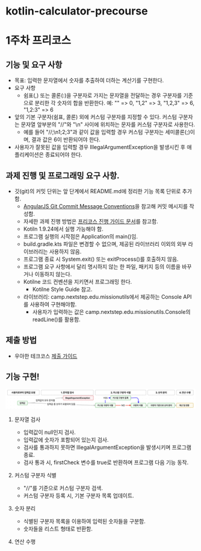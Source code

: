 # kotlin-calculator-precourse
# 1주차 프리코스
## 기능 및 요구 사항
 - 목표: 입력한 문자열에서 숫자를 추출하여 더하는 계산기를 구현한다.
 - 요구 사항
   - 쉼표(,) 또는 콜론(:)을 구분자로 가지는 문자열을 전달하는 경우 구분자를 기준으로 분리한 각 숫자의 합을 반환한다.
     예: "" => 0, "1,2" => 3, "1,2,3" => 6, "1,2:3" => 6
 - 앞의 기본 구분자(쉼표, 콜론) 외에 커스텀 구분자를 지정할 수 있다. 커스텀 구분자는 문자열 앞부분의 "//"와 "\n" 사이에 위치하는 문자를 커스텀 구분자로 사용한다.
   - 예를 들어 "//;\n1;2;3"과 같이 값을 입력할 경우 커스텀 구분자는 세미콜론(;)이며, 결과 값은 6이 반환되어야 한다.
 - 사용자가 잘못된 값을 입력할 경우 IllegalArgumentException을 발생시킨 후 애플리케이션은 종료되어야 한다.

## 과제 진행 및 프로그래밍 요구 사항.
 - 깃(git)의 커밋 단위는 앞 단계에서 README.md에 정리한 기능 목록 단위로 추가함.
   - [AngularJS Git Commit Message Conventions](https://gist.github.com/stephenparish/9941e89d80e2bc58a153)을 참고해 커밋 메시지를 작성함.
   - 자세한 과제 진행 방법은 [프리코스 진행 가이드 문서](https://github.com/woowacourse/woowacourse-docs/tree/main/precourse)를 참고함.
   - Kotiln 1.9.24에서 실행 가능해야 함.
   - 프로그램 실행의 시작점은 Application의 main()임.
   - build.gradle.kts 파일은 변경할 수 없으며, 제공된 라이브러리 이외의 외부 라이브러리는 사용하지 않음.
   - 프로그램 종료 시 System.exit() 또는 exitProcess()를 호출하지 않음.
   - 프로그램 요구 사항에서 달리 명시하지 않는 한 파일, 패키지 등의 이름을 바꾸거나 이동하지 않는다.
   - Kotilne 코드 컨벤션을 지키면서 프로그래밍 한다.
     - Kotilne Style Guide 참고.
   - 라이브러리: camp.nextstep.edu.missionutils에서 제공하는 Console API를 사용하여 구현해야함.
     - 사용자가 입력하는 값은 camp.nextstep.edu.missionutils.Console의 readLine()를 활용함.

## 제출 방법
- 우아한 테크코스 [제출 가이드](https://github.com/woowacourse/woowacourse-docs/tree/main/precourse#제출-가이드)

## 기능 구현!
![feature_flow.png](attachment/feature_flow.png)
1. 문자열 검사
    - 입력값이 null인지 검사.
    - 입력값에 숫자가 포함되어 있는지 검사.
    - 검사를 통과하지 못하면 IllegalArgumentException을 발생시키며 프로그램 종료.
    - 검사 통과 시, firstCheck 변수를 true로 반환하며 프로그램 다음 기능 동작.

2. 커스텀 구분자 식별
   - "//"를 기준으로 커스텀 구분자 검색.
   - 커스텀 구분자 등록 시, 기본 구분자 목록 업데이트.
   
3. 숫자 분리
   - 식별된 구분자 목록을 이용하여 입력된 숫자들을 구분함.
   - 숫자들을 리스트 형태로 반환함.
   
4. 연산 수행



